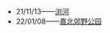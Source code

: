 - 21/11/13——[浏河](https://www.strava.com/routes/2893391504229590590)
- 22/01/08——[嘉北郊野公园](https://www.strava.com/routes/2896071480866513908)